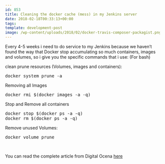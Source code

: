 ```yaml
---
id: 853
title: Cleaning the docker cache (mess) in my Jenkins server
date: 2018-02-18T00:33:13+00:00
tags: 
template: development-post
image: /wp-content/uploads/2018/02/docker-travis-composer-packagist.png
---
```

Every 4-5 weeks i need to do service to my Jenkins because we haven&#8217;t found the way that Docker stop accumulating so much containers, images and volumes, so i give you the specific commands that i use: (For bash)

clean prune resources (Volumes, images and containers):

<pre class="prettyprint">docker system prune -a</pre>

Removing all Images

<pre class="prettyprint">docker rmi $(docker images -a -q)</pre>

Stop and Remove all containers

<pre class="prettyprint">docker stop $(docker ps -a -q)
docker rm $(docker ps -a -q)
</pre>

Remove unused Volumes:

<pre class="prettyprint">docker volume prune</pre>

&nbsp;

You can read the complete article from Digital Ocena [here](https://www.digitalocean.com/community/tutorials/how-to-remove-docker-images-containers-and-volumes) 

&nbsp;
